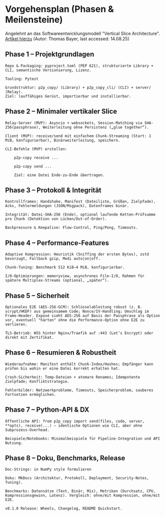 # Vorgehensplan (Phasen & Meilensteine)
Angelehnt an das Softwareentwicklungsmodell "Vertical Slice Architecture".  
[Artikel hierzu](https://software-architecture-summit.de/blog/software-architektur/vertical-slice-architecture-einfuhrung/) (Autor: Thomas Bayer, last accessed: 14.08.25)

## Phase 1 – Projektgrundlagen

    Repo & Packaging: pyproject.toml (PEP 621), strukturierte Library + CLI, semantische Versionierung, Lizenz.

    Tooling: Pytest

    Grundstruktur: p2p_copy/ (Library) + p2p_copy_cli/ (CLI) + server/ (Relay).
    Ziel: lauffähiges Gerüst, importierbar und installierbar.

## Phase 2 – Minimaler vertikaler Slice

    Relay-Server (MVP): Asyncio + websockets, Session-Matching via SHA-256(passphrase), Weiterleitung ohne Persistenz („glue together“).

    Client (MVP): receive/send mit einfachem Chunk-Streaming (Start: 1 MiB, konfigurierbar), Binärweiterleitung, speichern.

    CLI-Befehle (MVP) erstellen:

        p2p-copy receive ...

        p2p-copy send ...

        Ziel: eine Datei Ende-zu-Ende übertragen.

## Phase 3 – Protokoll & Integrität

    Kontrollframes: Handshake, Manifest (Dateiliste, Größen, Zielpfade), Acks, Fehlermeldungen (JSON/Msgpack), Datenframes binär.

    Integrität: Datei-SHA-256 (Ende), optional laufende Ketten-Prüfsumme pro Chunk (Detektion von Lücken/Out-of-Order). 

    Backpressure & Keepalive: Flow-Control, Ping/Pong, Timeouts.

## Phase 4 – Performance-Features

    Adaptive Kompression: Heuristik (Sniffing der ersten Bytes), zstd bevorzugt, Fallback gzip, Modi auto|on|off. 

    Chunk-Tuning: Benchmark 512 KiB–4 MiB, konfigurierbar.

    I/O-Optimierungen: memoryview, asynchrones File-I/O, Rahmen für spätere Multiplex-Streams (optional, „später“).

## Phase 5 – Sicherheit

    Optionales E2E (AES-256-GCM): Schlüsselableitung robust (z. B. scrypt/HKDF) aus gemeinsamem Code; Nonce/IV-Handling; Umschlag im Frame-Header. Exposé sieht AES-256 auf Basis der Passphrase als Option vor, eventuell "härten" ohne die Performance-Option ohne E2E zu verlieren. 

    TLS-Betrieb: WSS hinter Nginx/Traefik auf :443 (Let’s Encrypt) oder direkt mit Zertifikat.

## Phase 6 – Resumieren & Robustheit

    Wiederaufnahme: Manifest enthält Chunk-Index/Hashes; Empfänger kann prüfen bis wohin er eine Datei korrekt erhalten hat. 

    Crash-Sicherheit: Temp-Dateien + atomare Renames; Idempotente Zielpfade; Konfliktstrategie.

    Fehlerbilder: Netzwerkprobleme, Timeouts, Speicherproblem, sauberes Fortsetzen ermöglichen.

## Phase 7 – Python-API & DX

    Öffentliche API: from p2p_copy import send(files, code, server, **opts), receive(...) – identische Optionen wie CLI, aber ohne Subprozess-Overhead. 

    Beispiele/Notebooks: Minimalbeispiele für Pipeline-Integration und API Nutzung.

## Phase 8 – Doku, Benchmarks, Release

    Doc-Strings: in NumPy style formulieren
    
    Doku: MkDocs (Architektur, Protokoll, Deployment, Security-Notes, Tuning).

    Benchmarks: Datensätze (Text, Binär, Mix), Metriken (Durchsatz, CPU, Kompressionsgewinn, Latenz). Vergleich: ohne/mit Kompression, ohne/mit E2E.

    v0.1.0 Release: Wheels, Changelog, README Quickstart.
